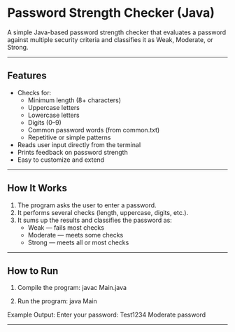 Password Strength Checker (Java)
=====================================================

A simple Java-based password strength checker that evaluates a password against multiple security criteria and classifies it as Weak, Moderate, or Strong.

-----------------------------------------------------
Features
-----------------------------------------------------
- Checks for:
  - Minimum length (8+ characters)
  - Uppercase letters
  - Lowercase letters
  - Digits (0–9)
  - Common password words (from common.txt)
  - Repetitive or simple patterns
- Reads user input directly from the terminal
- Prints feedback on password strength
- Easy to customize and extend

-----------------------------------------------------
How It Works
-----------------------------------------------------
1. The program asks the user to enter a password.
2. It performs several checks (length, uppercase, digits, etc.).
3. It sums up the results and classifies the password as:
   - Weak — fails most checks
   - Moderate — meets some checks
   - Strong — meets all or most checks

-----------------------------------------------------
How to Run
-----------------------------------------------------
1. Compile the program:
   javac Main.java

2. Run the program:
   java Main

Example Output:
   Enter your password: Test1234
   Moderate password

-----------------------------------------------------

